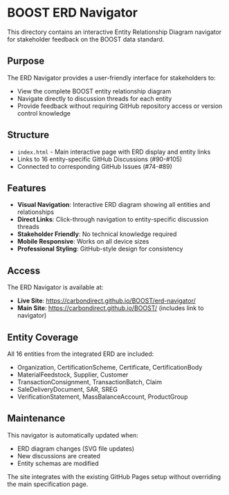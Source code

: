 # BOOST ERD Navigator

This directory contains an interactive Entity Relationship Diagram navigator for stakeholder feedback on the BOOST data standard.

## Purpose

The ERD Navigator provides a user-friendly interface for stakeholders to:
- View the complete BOOST entity relationship diagram
- Navigate directly to discussion threads for each entity
- Provide feedback without requiring GitHub repository access or version control knowledge

## Structure

- `index.html` - Main interactive page with ERD display and entity links
- Links to 16 entity-specific GitHub Discussions (#90-#105)
- Connected to corresponding GitHub Issues (#74-#89)

## Features

- **Visual Navigation**: Interactive ERD diagram showing all entities and relationships
- **Direct Links**: Click-through navigation to entity-specific discussion threads
- **Stakeholder Friendly**: No technical knowledge required
- **Mobile Responsive**: Works on all device sizes
- **Professional Styling**: GitHub-style design for consistency

## Access

The ERD Navigator is available at:
- **Live Site**: https://carbondirect.github.io/BOOST/erd-navigator/
- **Main Site**: https://carbondirect.github.io/BOOST/ (includes link to navigator)

## Entity Coverage

All 16 entities from the integrated ERD are included:
- Organization, CertificationScheme, Certificate, CertificationBody
- MaterialFeedstock, Supplier, Customer
- TransactionConsignment, TransactionBatch, Claim
- SaleDeliveryDocument, SAR, SREG
- VerificationStatement, MassBalanceAccount, ProductGroup

## Maintenance

This navigator is automatically updated when:
- ERD diagram changes (SVG file updates)
- New discussions are created
- Entity schemas are modified

The site integrates with the existing GitHub Pages setup without overriding the main specification page.